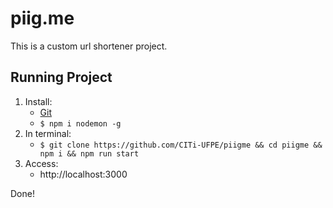 # piig.me

This is a custom url shortener project.

## Running Project

1. Install:
    - [Git](https://git-scm.com/)
    - `$ npm i nodemon -g`
2. In terminal:
    - `$ git clone https://github.com/CITi-UFPE/piigme && cd piigme && npm i && npm run start`
3. Access:
    - http://localhost:3000

Done!
